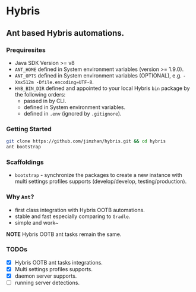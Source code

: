 # Hybris

## Ant based Hybris automations.

### Prequiresites

  - Java SDK Version >= v8
  - `ANT_HOME` defined in System environment variables (version >= 1.9.0).
  - `ANT_OPTS` defined in System environment variables (OPTIONAL), e.g. `-Xmx512m -Dfile.encoding=UTF-8`.
  - `HYB_BIN_DIR` defined and appointed to your local Hybris `bin` package by the following orders:
    * passed in by CLI.
    * defined in System environment variables.
    * defined in `.env` (ignored by `.gitignore`).

### Getting Started

  ```bash
  git clone https://github.com/jimzhan/hybris.git && cd hybris
  ant bootstrap
  ```

### Scaffoldings 

- `bootstrap` - synchronize the packages to create a new instance with multi settings profiles supports (develop/develop, testing/production).


### Why `Ant`?

- first class integration with Hybris OOTB automations.
- stable and fast especially comparing to `Gradle`.
- simple and work~

**NOTE** Hybris OOTB ant tasks remain the same.


### TODOs
- [x] Hybris OOTB ant tasks integrations.
- [x] Multi settings profiles supports.
- [x] daemon server supports.
- [ ] running server detections.
